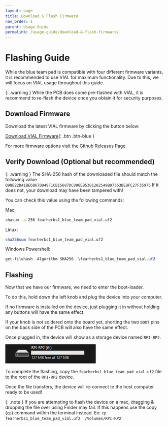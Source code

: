 ```yaml
---
layout: page
title: Download & Flash Firmware
nav_order: 1
parent: Usage Guide
permalink: /usage-guide/download-&-flash-firmware/
---
```


# Flashing Guide

While the blue team pad is compatible with four different firmware variants, it is recommended to use VIAL for maximum functionality. Due to this, we will focus on VIAL usage throughout this guide.

{: .warning }
While the PCB does come pre-flashed with VIAL, it is recommend to re-flash the device once you obtain it for security purposes.

## Download Firmware

Download the latest VIAL firmware by clicking the button below:

[Download VIAL Firmware](https://github.com/fearherbs1/blue-team-pad/releases/download/v1.1/fearherbs1_blue_team_pad_vial.uf2){: .btn .btn-blue }


For more firmware options visit the [Github Releases Page](https://github.com/fearherbs1/blue-team-pad/releases).

## Verify Download (Optional but recommended)

{: .warning }
The SHA-256 hash of the downloaded file should match the following value `B98B22DA1BE6B67B949F1CB15687DC896EB5381282549B97363BEBFC27F35975` If it does not, your download may have been tampered with!

You can check this value using the following commands:

Mac:

```zsh
shasum -a 256 fearherbs1_blue_team_pad_vial.uf2
```
Linux:

```bash
sha256sum fearherbs1_blue_team_pad_vial.uf2
```

Windows Powershell:

```powershell
get-filehash -Algorithm SHA256 .\fearherbs1_blue_team_pad_vial.uf2
```


## Flashing

Now that we have our firmware, we need to enter the boot-loader.

To do this, hold down the left knob and plug the device into your computer.

If no firmware is installed on the device, just plugging it in without holding any buttons will have the same effect.

If your knob is not soldered onto the board yet, shorting the two `BOOT` pins on the back side of the PCB will also have the same effect.

Once plugged in, the device will show as a storage device named `RPI-RP2`.

![](/images/flashing-storage-device.png)

To complete the flashing, copy the `fearherbs1_blue_team_pad_vial.uf2` file to the root of the `RPI-RP2` device.

Once the file transfers, the device will re-connect to the host computer ready to be used!

{: .note }
If you are attempting to flash the device on a mac, dragging & dropping the file over using Finder may fail. If this happens use the copy (`cp`) command within the terminal instead. Ex: `cp fearherbs1_blue_team_pad_vial.uf2  /Volumes/RPI-RP2`






